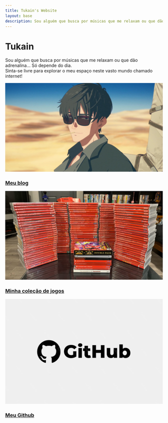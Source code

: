 ```yaml
---
title: Tukain's Website
layout: base
description: Sou alguém que busca por músicas que me relaxam ou que dão adrenalina… Só depende do dia. Sinta-se livre para explorar o meu espaço neste vasto mundo chamado internet!
---
```

<style>
.horizontal {
    display: flex;
    flex-wrap: wrap;
    flex-direction: row;
    justify-content: center;
}
</style>

# Tukain
Sou alguém que busca por músicas que me relaxam ou que dão adrenalina… Só depende do dia.  
Sinta-se livre para explorar o meu espaço neste vasto mundo chamado internet!


<div class="horizontal cards">
    <a href="/blog">
        <div class="card">
          <div class="card_image">
              <img src="/assets/img/trigun.jpg">
          </div>
          <div class="card_title">
            <h3>Meu blog</h3>
          </div>
        </div>
    </a>
    <a href="/collection">
        <div class="card">
          <div class="card_image">
              <img src="/assets/img/thumbnails/collection.jpg">
          </div>
          <div class="card_title">
            <h3>Minha coleção de jogos</h3>
          </div>
        </div>
    </a>
    <a href="https://github.com/ventriloquo">
        <div class="card">
          <div class="card_image">
              <img src="/assets/img/thumbnails/github.webp">
          </div>
          <div class="card_title">
            <h3>Meu Github</h3>
          </div>
        </div>
    </a>
</div>
